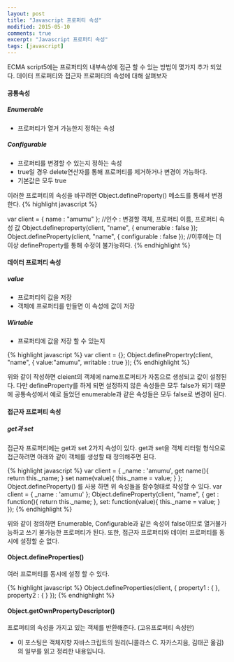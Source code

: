 ```yaml
---
layout: post
title: "Javascript 프로퍼티 속성"
modified: 2015-05-10
comments: true
excerpt: "Javascript 프로퍼티 속성"
tags: [javascript]
---
```


ECMA script5에는 프로퍼티의 내부속성에 접근 할 수 있는 방법이 몇가지 추가 되었다. 데이터 프로퍼티와 접근자 프로퍼티의 속성에 대해 살펴보자

#### 공통속성

##### Enumerable 
* 프로퍼티가 열거 가능한지 정하는 속성

##### Configurable  
* 프로퍼티를 변경할 수 있는지 정하는 속성
* true일 경우 delete연산자를 통해 프로퍼티를 제거하거나 변경이 가능하다.
* 기본값은 모두 true

이러한 프로퍼티의 속성을 바꾸려면 Object.defineProperty() 메소드를 통해서 변경한다.
{% highlight javascript %}

var client = {
    name : "amumu"
};
//인수 : 변경할 객체, 프로퍼티 이름, 프로퍼티 속성 값 
Object.defineproperty(client, "name", {
    enumerable : false
});
Object.defineProperty(client, "name", {
    configurable : false
});
//이후에는 더 이상 defineProperty를 통해 수정이 불가능하다. 
{% endhighlight %} 


#### 데이터 프로퍼티 속성

##### value 
* 프로퍼티의 값을 저장 
* 객체에 프로퍼티를 만들면 이 속성에 값이 저장

##### Wirtable
* 프로퍼티에 값을 저장 할 수 있는지

{% highlight javascript %}
var client = {};
Object.definePropertry(client, "name", {
value:"amumu",
writable : true
});
{% endhighlight %} 


위와 같이 작성하면 cleient의 객체에 name프로퍼티가 자동으로 생성되고 값이 설정된다. 다만 defineProperty를 하게 되면 설정하지 않은 속성들은 모두 false가 되기 때문에 공통속성에서 예로 들었던 enumerable과 같은 속성들은 모두 false로 변경이 된다.

#### 접근자 프로퍼티 속성
##### get과 set
접근자 프로퍼티에는 get과 set 2가지 속성이 있다.
get과 set을 객체 리터럴 형식으로 접근하려면 아래와 같이 객체를 생성할 때 정의해주면 된다.

{% highlight javascript %}
var client = {
    _name : 'amumu',
    get name(){
        return this._name;
    }
    set name(value){
        this._name = value;
    }
};
Object.defineProperty() 를 사용 하면 위 속성들을 함수형태로 작성할 수 있다.
var client = {
    _name : 'amumu'
};
Object.defineProperty(client, "name", {
    get : function(){
        return this._name;
    },
    set: function(value){
        this._name = value;
    }
});
{% endhighlight %} 


위와 같이 정의하면 Enumerable, Configurable과 같은 속성이 false이므로 열거불가능하고 쓰기 불가능한 프로퍼티가 된다. 또한, 접근자 프로퍼티와 데이터 프로퍼티를 동시에 설정할 순 없다.

#### Object.defineProperties()
여러 프로퍼티를 동시에 설정 할 수 있다. 

{% highlight javascript %}
Object.defineProperties(client, {
    property1 : {
    },
    property2 : {
    }
});
{% endhighlight %} 
    
#### Object.getOwnPropertyDescriptor()
프로퍼티의 속성을 가지고 있는 객체를 반환해준다. (고유프로퍼티 속성만)


* 이 포스팅은 객체지향 자바스크립트의 원리(니콜라스 C. 자카스지음, 김태곤 옮김)의 일부를 읽고 정리한 내용입니다.
